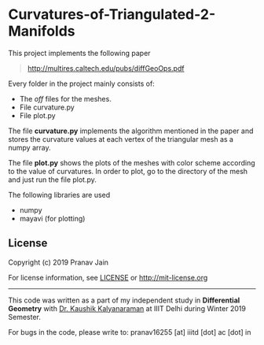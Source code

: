 # Curvatures-of-Triangulated-2-Manifolds

This project implements the following paper

> http://multires.caltech.edu/pubs/diffGeoOps.pdf

Every folder in the project mainly consists of:
* The _off_ files for the meshes.
* File curvature.py
* File plot.py

The file __curvature.py__ implements the algorithm mentioned in the paper and stores the curvature values at each vertex of the triangular mesh as a numpy array.

The file __plot.py__ shows the plots of the meshes with color scheme according to the value of curvatures. 
In order to plot, go to the directory of the mesh and just run the file plot.py.

The following libraries are used
* numpy
* mayavi (for plotting)

## License 

Copyright (c) 2019 Pranav Jain

For license information, see [LICENSE](LICENSE) or http://mit-license.org


- - -

This code was written as a part of my independent study in **Differential Geometry** with [Dr. Kaushik Kalyanaraman](https://www.iiitd.ac.in/kaushik) at IIIT Delhi during Winter 2019 Semester. 

For bugs in the code, please write to: pranav16255 [at] iiitd [dot] ac [dot] in
